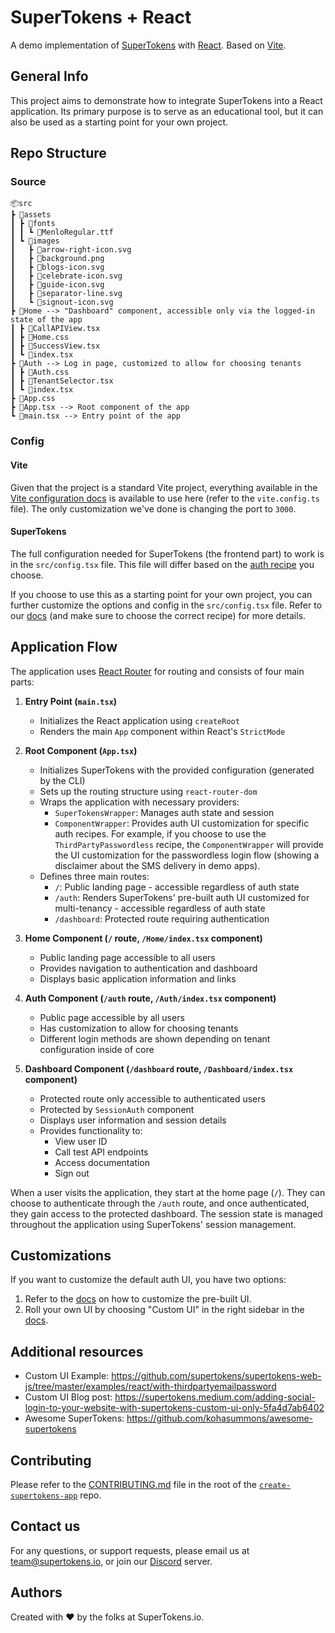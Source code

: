 # SuperTokens + React

A demo implementation of [SuperTokens](https://supertokens.com/) with [React](https://react.dev/). Based on [Vite](https://vite.dev/).

## General Info

This project aims to demonstrate how to integrate SuperTokens into a React application. Its primary purpose is to serve as an educational tool, but it can also be used as a starting point for your own project.

## Repo Structure

### Source

```
📦src
┣ 📂assets
┃ ┣ 📂fonts
┃ ┃ ┗ 📜MenloRegular.ttf
┃ ┗ 📂images
┃   ┣ 📜arrow-right-icon.svg
┃   ┣ 📜background.png
┃   ┣ 📜blogs-icon.svg
┃   ┣ 📜celebrate-icon.svg
┃   ┣ 📜guide-icon.svg
┃   ┣ 📜separator-line.svg
┃   ┗ 📜signout-icon.svg
┣ 📂Home --> "Dashboard" component, accessible only via the logged-in state of the app
┃ ┣ 📜CallAPIView.tsx
┃ ┣ 📜Home.css
┃ ┣ 📜SuccessView.tsx
┃ ┗ 📜index.tsx
┣ 📂Auth --> Log in page, customized to allow for choosing tenants
┃ ┣ 📜Auth.css
┃ ┣ 📜TenantSelector.tsx
┃ ┗ 📜index.tsx
┣ 📜App.css
┣ 📜App.tsx --> Root component of the app
┗ 📜main.tsx --> Entry point of the app
```

### Config

#### Vite

Given that the project is a standard Vite project, everything available in the [Vite configuration docs](https://vite.dev/config/) is available to use here (refer to the `vite.config.ts` file). The only customization we've done is changing the port to `3000`.

#### SuperTokens

The full configuration needed for SuperTokens (the frontend part) to work is in the `src/config.tsx` file. This file will differ based on the [auth recipe](https://supertokens.com/docs/guides) you choose.

If you choose to use this as a starting point for your own project, you can further customize the options and config in the `src/config.tsx` file. Refer to our [docs](https://supertokens.com/docs) (and make sure to choose the correct recipe) for more details.

## Application Flow

The application uses [React Router](https://reactrouter.com/) for routing and consists of four main parts:

1. **Entry Point (`main.tsx`)**

    - Initializes the React application using `createRoot`
    - Renders the main `App` component within React's `StrictMode`

2. **Root Component (`App.tsx`)**

    - Initializes SuperTokens with the provided configuration (generated by the CLI)
    - Sets up the routing structure using `react-router-dom`
    - Wraps the application with necessary providers:
        - `SuperTokensWrapper`: Manages auth state and session
        - `ComponentWrapper`: Provides auth UI customization for specific auth recipes. For example, if you choose to use the `ThirdPartyPasswordless` recipe, the `ComponentWrapper` will provide the UI customization for the passwordless login flow (showing a disclaimer about the SMS delivery in demo apps).
    - Defines three main routes:
        - `/`: Public landing page - accessible regardless of auth state
        - `/auth`: Renders SuperTokens' pre-built auth UI customized for multi-tenancy - accessible regardless of auth state
        - `/dashboard`: Protected route requiring authentication

3. **Home Component (`/` route, `/Home/index.tsx` component)**

    - Public landing page accessible to all users
    - Provides navigation to authentication and dashboard
    - Displays basic application information and links

4. **Auth Component (`/auth` route, `/Auth/index.tsx` component)**

    - Public page accessible by all users
    - Has customization to allow for choosing tenants
    - Different login methods are shown depending on tenant configuration inside of core

5. **Dashboard Component (`/dashboard` route, `/Dashboard/index.tsx` component)**
    - Protected route only accessible to authenticated users
    - Protected by `SessionAuth` component
    - Displays user information and session details
    - Provides functionality to:
        - View user ID
        - Call test API endpoints
        - Access documentation
        - Sign out

When a user visits the application, they start at the home page (`/`). They can choose to authenticate through the `/auth` route, and once authenticated, they gain access to the protected dashboard. The session state is managed throughout the application using SuperTokens' session management.

## Customizations

If you want to customize the default auth UI, you have two options:

1. Refer to the [docs](https://supertokens.com/docs/thirdpartyemailpassword/advanced-customizations/react-component-override/usage) on how to customize the pre-built UI.
2. Roll your own UI by choosing "Custom UI" in the right sidebar in the [docs](https://supertokens.com/docs/thirdpartyemailpassword/quickstart/frontend-setup).

## Additional resources

-   Custom UI Example: https://github.com/supertokens/supertokens-web-js/tree/master/examples/react/with-thirdpartyemailpassword
-   Custom UI Blog post: https://supertokens.medium.com/adding-social-login-to-your-website-with-supertokens-custom-ui-only-5fa4d7ab6402
-   Awesome SuperTokens: https://github.com/kohasummons/awesome-supertokens

## Contributing

Please refer to the [CONTRIBUTING.md](https://github.com/supertokens/create-supertokens-app/blob/master/CONTRIBUTING.md) file in the root of the [`create-supertokens-app`](https://github.com/supertokens/create-supertokens-app) repo.

## Contact us

For any questions, or support requests, please email us at team@supertokens.io, or join our [Discord](https://supertokens.io/discord) server.

## Authors

Created with :heart: by the folks at SuperTokens.io.
